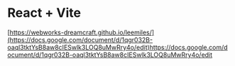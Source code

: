 # React + Vite

[https://webworks-dreamcraft.github.io/leemiles/](https://docs.google.com/document/d/1qgr032B-oaql3tktYsB8aw8cIESwlk3LOQ8uMwRry4o/edit)https://docs.google.com/document/d/1qgr032B-oaql3tktYsB8aw8cIESwlk3LOQ8uMwRry4o/edit
